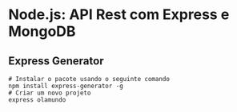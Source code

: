 # Node.js: API Rest com Express e MongoDB


## Express Generator
```
# Instalar o pacote usando o seguinte comando
npm install express-generator -g
# Criar um novo projeto
express olamundo
```